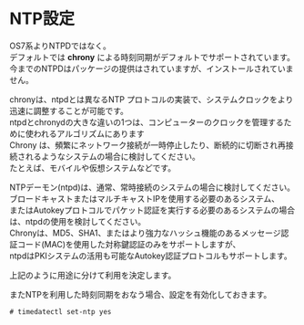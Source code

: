 # NTP設定
OS7系よりNTPDではなく。  
デフォルトでは **chrony** による時刻同期がデフォルトでサポートされています。  
今までのNTPDはパッケージの提供はされていますが、インストールされていません。  

chronyは、ntpdとは異なるNTP プロトコルの実装で、システムクロックをより迅速に調整することが可能です。  
ntpdとchronydの大きな違いの1つは、コンピューターのクロックを管理するために使われるアルゴリズムにあります  
Chrony は、頻繁にネットワーク接続が一時停止したり、断続的に切断され再接続されるようなシステムの場合に検討してください。  
たとえば、モバイルや仮想システムなどです。  

NTPデーモン(ntpd)は、通常、常時接続のシステムの場合に検討してください。  
ブロードキャストまたはマルチキャストIPを使用する必要のあるシステム、  
またはAutokeyプロトコルでパケット認証を実行する必要のあるシステムの場合は、ntpdの使用を検討してください。  
Chronyは、MD5、SHA1、またはより強力なハッシュ機能のあるメッセージ認証コード(MAC)を使用した対称鍵認証のみをサポートしますが、  
ntpdはPKIシステムの活用も可能なAutokey認証プロトコルもサポートします。  

上記のように用途に分けて利用を決定します。  

またNTPを利用した時刻同期をおなう場合、設定を有効化しておきます。  

```
# timedatectl set-ntp yes
```
